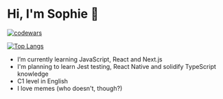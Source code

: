 # Hi, I'm Sophie 👋

[![codewars](https://www.codewars.com/users/CreepyTeabag/badges/large)](https://www.codewars.com/users/username)

[![Top Langs](https://github-readme-stats.vercel.app/api/top-langs/?username=CreepyTeabag&show_icons=true&langs_count=8&layout=donut)](https://github.com/anuraghazra/github-readme-stats)

- I’m currently learning JavaScript, React and Next.js
- I'm planning to learn Jest testing, React Native and solidify TypeScript knowledge
- C1 level in English
- I love memes (who doesn't, though?)
<!--
**CreepyTeabag/CreepyTeabag** is a ✨ _special_ ✨ repository because its `README.md` (this file) appears on your GitHub profile.

Here are some ideas to get you started:

- 🔭 I’m currently working on ...
- 🌱 I’m currently learning ...
- 👯 I’m looking to collaborate on ...
- 🤔 I’m looking for help with ...
- 💬 Ask me about ...
- 📫 How to reach me: ...
- 😄 Pronouns: ...
- ⚡ Fun fact: ...
-->
